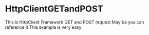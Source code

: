 # HttpClientGETandPOST
This is HttpClient Framework GET and POST request
May be you can reference it
This example is very easy
